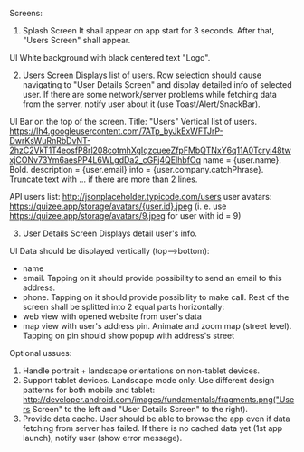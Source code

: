 Screens:
1) Splash Screen
It shall appear on app start for 3 seconds. After that, "Users Screen" shall appear.

UI
White background with black centered text "Logo".


2) Users Screen
Displays list of users. Row selection should cause navigating to "User Details Screen" and display detailed info of selected user. If there are some network/server problems while fetching data from the server, notify user about it (use Toast/Alert/SnackBar).

UI
Bar on the top of the screen. Title: "Users"
Vertical list of users.
https://lh4.googleusercontent.com/7ATp_byJkExWFTJrP-DwrKsWuRnRbDvNT-2hzC2VkT1T4eosfP8rl208cotmhXgIqzcueeZfpFMbQTNxY6q11A0Tcryi48twxjCONv73Ym6aesPP4L6WLgdDa2_cGFj4QElhbfOq
name = {user.name}. Bold.
description = {user.email}
info = {user.company.catchPhrase}. Truncate text with … if there are more than 2 lines.

API
users list: http://jsonplaceholder.typicode.com/users
user avatars: https://quizee.app/storage/avatars/{user.id}.jpeg (i. e. use https://quizee.app/storage/avatars/9.jpeg for user with id = 9)

3) User Details Screen
Displays detail user's info.

UI
Data should be displayed vertically (top-->bottom):
- name
- email. Tapping on it should provide possibility to send an email to this address.
- phone. Tapping on it should provide possibility to make call.
Rest of the screen shall be splitted into 2 equal parts horizontally:
- web view with opened website from user's data
- map view with user's address pin. Animate and zoom map (street level). Tapping on pin should show popup with address's street

Optional ussues:
1) Handle portrait + landscape orientations on non-tablet devices.
2) Support tablet devices. Landscape mode only. Use different design patterns for both mobile and tablet: http://developer.android.com/images/fundamentals/fragments.png("Users Screen" to the left and "User Details Screen" to the right).
3) Provide data cache. User should be able to browse the app even if data fetching from server has failed. If there is no cached data yet (1st app launch), notify user (show error message).
